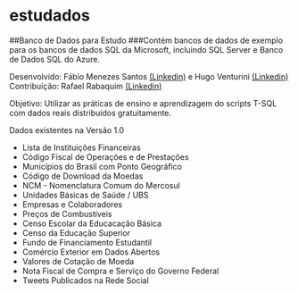 # estudados
##Banco de Dados para Estudo
###Contém bancos de dados de exemplo para os bancos de dados SQL da Microsoft, incluindo SQL Server e Banco de Dados SQL do Azure.

Desenvolvido: Fábio Menezes Santos [(Linkedin)](https://www.linkedin.com/in/fabioms) e Hugo Venturini [(Linkedin)](https://www.linkedin.com/in/hugoventurini-excel-and-powerbi)  
Contribuição: Rafael Rabaquim [(Linkedin)](https://www.linkedin.com/in/rafael-rabaquim)

Objetivo: Utilizar as práticas de ensino e aprendizagem do scripts T-SQL com dados reais distribuídos gratuitamente. 

Dados existentes na Versão 1.0
- Lista de Instituições Financeiras
- Código Fiscal de Operações e de Prestações
- Municípios do Brasil com Ponto Geográfico
- Código de Download da Moedas
- NCM - Nomenclatura Comum do Mercosul
- Unidades Básicas de Saúde / UBS
- Empresas e Colaboradores
- Preços de Combustíveis
- Censo Escolar da Educacação Básica
- Censo da Educação Superior
- Fundo de Financiamento Estudantil
- Comércio Exterior em Dados Abertos
- Valores de Cotação de Moeda
- Nota Fiscal de Compra e Serviço do Governo Federal
- Tweets Publicados na Rede Social
